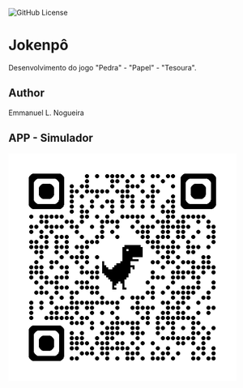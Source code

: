 ![GitHub License](https://img.shields.io/github/license/emmanuel-lacerd4/jokenpo?style=for-the-badge)

# Jokenpô
Desenvolvimento do jogo "Pedra" - "Papel" - "Tesoura".

## Author
Emmanuel L. Nogueira

## APP - Simulador
![qrcode](https://github.com/emmanuel-lacerd4/jokenpo/blob/main/img/qrcode_jokenpo.png)
